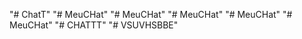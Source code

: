 "# ChatT" 
"# MeuCHat" 
"# MeuCHat" 
"# MeuCHat" 
"# MeuCHat" 
"# MeuCHat" 
"# CHATTT" 
"# VSUVHSBBE" 

